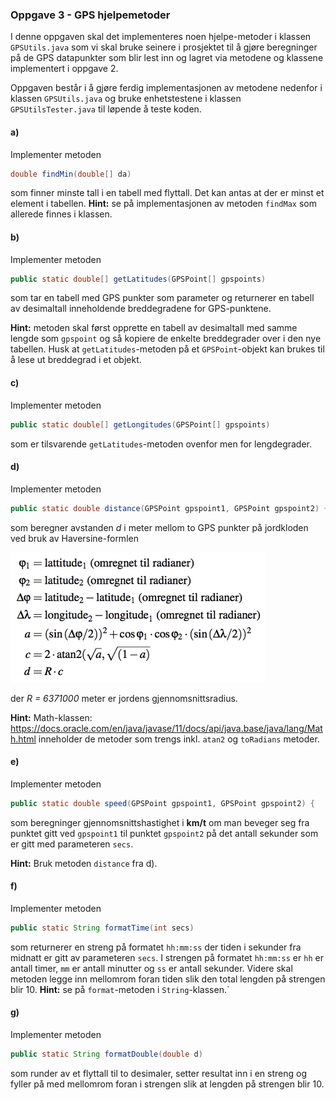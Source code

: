 ### Oppgave 3 - GPS hjelpemetoder

I denne oppgaven skal det implementeres noen hjelpe-metoder i klassen `GPSUtils.java` som vi skal bruke seinere i prosjektet til å gjøre beregninger på de GPS datapunkter som blir lest inn og lagret via metodene og klassene implementert i oppgave 2.

Oppgaven består i å gjøre ferdig implementasjonen av metodene nedenfor i klassen `GPSUtils.java` og bruke enhetstestene i klassen `GPSUtilsTester.java` til løpende å teste koden.

#### a)

Implementer metoden

```java
double findMin(double[] da)
```

som finner minste tall i en tabell med flyttall. Det kan antas at der er minst et element i tabellen. **Hint:** se på implementasjonen av metoden `findMax` som allerede finnes i klassen.

#### b)

Implementer metoden

```java
public static double[] getLatitudes(GPSPoint[] gpspoints)
```

som tar en tabell med GPS punkter som parameter og returnerer en tabell av desimaltall inneholdende breddegradene for GPS-punktene.

**Hint:** metoden skal først opprette en tabell av desimaltall med samme lengde som `gpspoint` og så kopiere de enkelte breddegrader over i den nye tabellen. Husk at `getLatitudes`-metoden på et `GPSPoint`-objekt kan brukes til å lese ut breddegrad i et objekt.   

#### c)

Implementer metoden

```java
public static double[] getLongitudes(GPSPoint[] gpspoints)
```

som er tilsvarende `getLatitudes`-metoden ovenfor men for lengdegrader.

#### d)

Implementer metoden

```java
public static double distance(GPSPoint gpspoint1, GPSPoint gpspoint2) {

```

som beregner avstanden *d* i meter mellom to GPS punkter på jordkloden ved bruk av Haversine-formlen

![](assets/markdown-img-paste-20180909113408842.png)

der *R = 6371000* meter er jordens gjennomsnittsradius.

**Hint:** Math-klassen: https://docs.oracle.com/en/java/javase/11/docs/api/java.base/java/lang/Math.html inneholder de metoder som trengs inkl. `atan2` og `toRadians` metoder.

#### e)

Implementer metoden

```java
public static double speed(GPSPoint gpspoint1, GPSPoint gpspoint2) {
```

som beregninger gjennomsnittshastighet i **km/t** om man beveger seg fra punktet gitt ved `gpspoint1` til punktet `gpspoint2` på det antall sekunder som er gitt med parameteren `secs`.

**Hint:** Bruk metoden `distance` fra d).

#### f)

Implementer metoden

```java
public static String formatTime(int secs)
```

som returnerer en streng på formatet `hh:mm:ss` der tiden i sekunder fra midnatt er gitt av parameteren `secs`. I strengen på formatet `hh:mm:ss`  er `hh` er antall timer, `mm` er antall minutter og `ss` er antall sekunder. Videre skal metoden legge inn mellomrom foran tiden slik den total lengden på strengen blir 10. **Hint:** se på `format`-metoden i `String`-klassen.`

#### g)

Implementer metoden

```java
public static String formatDouble(double d)
```

som runder av et flyttall til to desimaler, setter resultat inn i en streng og fyller på med mellomrom foran i strengen slik at lengden på strengen blir 10.
